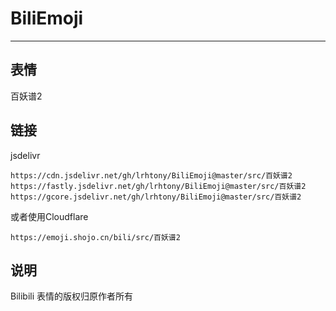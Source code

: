 # BiliEmoji
---
## 表情
百妖谱2
## 链接
jsdelivr
```
https://cdn.jsdelivr.net/gh/lrhtony/BiliEmoji@master/src/百妖谱2
https://fastly.jsdelivr.net/gh/lrhtony/BiliEmoji@master/src/百妖谱2
https://gcore.jsdelivr.net/gh/lrhtony/BiliEmoji@master/src/百妖谱2
```
或者使用Cloudflare
```
https://emoji.shojo.cn/bili/src/百妖谱2
```
## 说明
Bilibili 表情的版权归原作者所有
